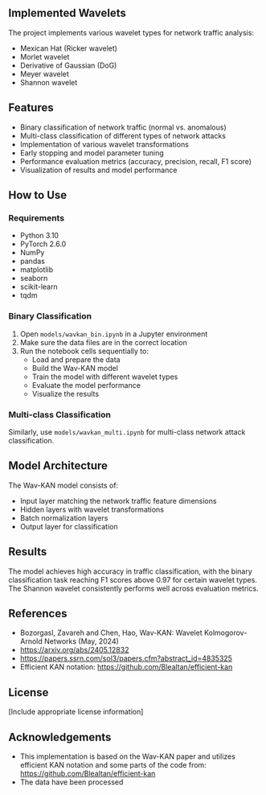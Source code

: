 
## Implemented Wavelets

The project implements various wavelet types for network traffic analysis:
- Mexican Hat (Ricker wavelet)
- Morlet wavelet
- Derivative of Gaussian (DoG)
- Meyer wavelet
- Shannon wavelet

## Features

- Binary classification of network traffic (normal vs. anomalous)
- Multi-class classification of different types of network attacks
- Implementation of various wavelet transformations
- Early stopping and model parameter tuning
- Performance evaluation metrics (accuracy, precision, recall, F1 score)
- Visualization of results and model performance

## How to Use

### Requirements

- Python 3.10
- PyTorch 2.6.0
- NumPy
- pandas
- matplotlib
- seaborn
- scikit-learn
- tqdm

### Binary Classification

1. Open `models/wavkan_bin.ipynb` in a Jupyter environment
2. Make sure the data files are in the correct location
3. Run the notebook cells sequentially to:
   - Load and prepare the data
   - Build the Wav-KAN model
   - Train the model with different wavelet types
   - Evaluate the model performance
   - Visualize the results

### Multi-class Classification

Similarly, use `models/wavkan_multi.ipynb` for multi-class network attack classification.

## Model Architecture

The Wav-KAN model consists of:
- Input layer matching the network traffic feature dimensions
- Hidden layers with wavelet transformations
- Batch normalization layers
- Output layer for classification

## Results

The model achieves high accuracy in traffic classification, with the binary classification task reaching F1 scores above 0.97 for certain wavelet types. The Shannon wavelet consistently performs well across evaluation metrics.

## References

- Bozorgasl, Zavareh and Chen, Hao, Wav-KAN: Wavelet Kolmogorov-Arnold Networks (May, 2024)
- https://arxiv.org/abs/2405.12832
- https://papers.ssrn.com/sol3/papers.cfm?abstract_id=4835325
- Efficient KAN notation: https://github.com/Blealtan/efficient-kan

## License

[Include appropriate license information]

## Acknowledgements

- This implementation is based on the Wav-KAN paper and utilizes efficient KAN notation and some parts of the code from: https://github.com/Blealtan/efficient-kan
- The data have been processed